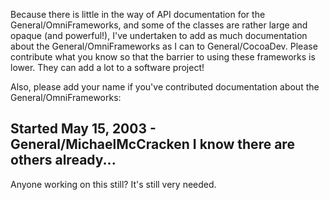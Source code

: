 

Because there is little in the way of API documentation for the General/OmniFrameworks, and some of the classes are rather large and opaque (and powerful!), I've undertaken to add as much documentation about the General/OmniFrameworks as I can to General/CocoaDev. Please contribute what you know so that the barrier to using these frameworks is lower. They can add a lot to a software project!

Also, please add your name if you've contributed documentation about the General/OmniFrameworks:

Started May 15, 2003 - General/MichaelMcCracken
I know there are others already...
----
Anyone working on this still? It's still very needed.